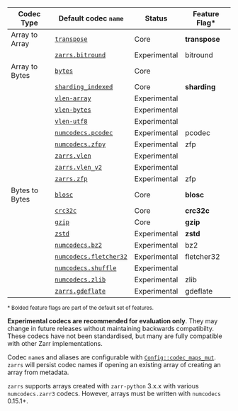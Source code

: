 | Codec Type     | Default codec `name`     | Status       | Feature Flag* |
| -------------- | -------------------------| ------------ | ------------- |
| Array to Array | [`transpose`]            | Core         | **transpose** |
|                | [`zarrs.bitround`]       | Experimental | bitround      |
| Array to Bytes | [`bytes`]                | Core         |               |
|                | [`sharding_indexed`]     | Core         | **sharding**  |
|                | [`vlen-array`]           | Experimental |               |
|                | [`vlen-bytes`]           | Experimental |               |
|                | [`vlen-utf8`]            | Experimental |               |
|                | [`numcodecs.pcodec`]     | Experimental | pcodec        |
|                | [`numcodecs.zfpy`]       | Experimental | zfp           |
|                | [`zarrs.vlen`]           | Experimental |               |
|                | [`zarrs.vlen_v2`]        | Experimental |               |
|                | [`zarrs.zfp`]            | Experimental | zfp           |
| Bytes to Bytes | [`blosc`]                | Core         | **blosc**     |
|                | [`crc32c`]               | Core         | **crc32c**    |
|                | [`gzip`]                 | Core         | **gzip**      |
|                | [`zstd`]                 | Experimental | **zstd**      |
|                | [`numcodecs.bz2`]        | Experimental | bz2           |
|                | [`numcodecs.fletcher32`] | Experimental | fletcher32    |
|                | [`numcodecs.shuffle`]    | Experimental |               |
|                | [`numcodecs.zlib`]       | Experimental | zlib          |
|                | [`zarrs.gdeflate`]       | Experimental | gdeflate      |

<sup>\* Bolded feature flags are part of the default set of features.</sup>

[ZEP0001]: https://zarr.dev/zeps/accepted/ZEP0001.html
[ZEP0002]: https://zarr.dev/zeps/accepted/ZEP0001.html
[zarr-specs #256]: https://github.com/zarr-developers/zarr-specs/pull/256

[`transpose`]: crate::array::codec::array_to_array::transpose
[`zarrs.bitround`]: crate::array::codec::array_to_array::bitround

[`bytes`]: crate::array::codec::array_to_bytes::bytes
[`vlen-array`]: crate::array::codec::array_to_bytes::vlen_array
[`vlen-bytes`]: crate::array::codec::array_to_bytes::vlen_bytes
[`vlen-utf8`]: crate::array::codec::array_to_bytes::vlen_utf8
[`sharding_indexed`]: crate::array::codec::array_to_bytes::sharding
[`numcodecs.pcodec`]: crate::array::codec::array_to_bytes::pcodec
[`numcodecs.zfpy`]: crate::array::codec::array_to_bytes::zfpy
[`zarrs.vlen`]: crate::array::codec::array_to_bytes::vlen
[`zarrs.vlen_v2`]: crate::array::codec::array_to_bytes::vlen_v2
[`zarrs.zfp`]: crate::array::codec::array_to_bytes::zfp

[`blosc`]: crate::array::codec::bytes_to_bytes::blosc
[`crc32c`]: crate::array::codec::bytes_to_bytes::crc32c
[`gzip`]: crate::array::codec::bytes_to_bytes::gzip
[`zstd`]: crate::array::codec::bytes_to_bytes::zstd
[`numcodecs.bz2`]: crate::array::codec::bytes_to_bytes::gzip
[`numcodecs.fletcher32`]: crate::array::codec::bytes_to_bytes::fletcher32
[`numcodecs.shuffle`]: crate::array::codec::bytes_to_bytes::shuffle
[`numcodecs.zlib`]: crate::array::codec::bytes_to_bytes::zlib
[`zarrs.gdeflate`]: crate::array::codec::bytes_to_bytes::gdeflate

**Experimental codecs are recommended for evaluation only**.
They may change in future releases without maintaining backwards compatibilty.
These codecs have not been standardised, but many are fully compatible with other Zarr implementations.

Codec `name`s and aliases are configurable with [`Config::codec_maps_mut`](config::Config::codec_maps_mut).
`zarrs` will persist codec names if opening an existing array of creating an array from metadata.

`zarrs` supports arrays created with `zarr-python` 3.x.x with various `numcodecs.zarr3` codecs.
However, arrays must be written with `numcodecs` 0.15.1+.

